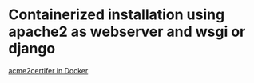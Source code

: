 <!-- markdownlint-disable  MD013 -->
# Containerized installation using apache2 as webserver and wsgi or django
[acme2certifer in Docker](../examples/Docker)
